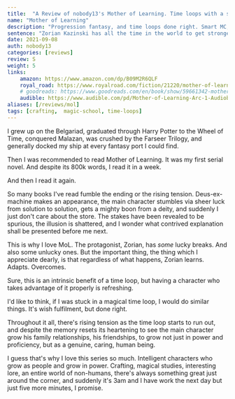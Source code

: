 ```yaml
---
title:  "A Review of nobody13's Mother of Learning. Time loops with a smart protagonist, done so very, very right."
name: "Mother of Learning"
description: "Progression fantasy, and time loops done right. Smart MC, great plot, varied magic systems. Groundhog day has nothing on this."
sentence: "Zorian Kazinski has all the time in the world to get stronger, and he plans on taking full advantage of it."
date: 2021-09-08
auth: nobody13
categories: [reviews]
review: S
weight: 5
links:
    amazon: https://www.amazon.com/dp/B09M2R6QLF
    royal_road: https://www.royalroad.com/fiction/21220/mother-of-learning
    # goodreads: https://www.goodreads.com/en/book/show/59661342-mother-of-learning-1
    audible: https://www.audible.com/pd/Mother-of-Learning-Arc-1-Audiobook/B09MXJQG1Z
aliases: [/reviews/mol]
tags: [crafting,  magic-school, time-loops]
---
```


I grew up on the Belgariad, graduated through Harry Potter to the Wheel of Time, conquered Malazan, was crushed by the Farseer Trilogy, and generally docked my ship at every fantasy port I could find. 

Then I was recommended to read Mother of Learning. It was my first serial novel. And despite its 800k words, I read it in a week.

And then I read it again.

So many books I've read fumble the ending or the rising tension. Deus-ex-machine makes an appearance, the main character stumbles via sheer luck from solution to solution, gets a mighty boon from a deity, and suddenly I just don't care about the store. The stakes have been revealed to be spurious, the illusion is shattered, and I wonder what contrived explanation shall be presented before me next. 

This is why I love MoL. The protagonist, Zorian, has *some* lucky breaks. And also some unlucky ones. But the important thing, the thing which I appreciate dearly, is that regardless of what happens, Zorian learns. Adapts. Overcomes.

Sure, this is an intrinsic benefit of a time loop, but having a character who takes advantage of it properly is refreshing.

I'd like to think, if I was stuck in a magical time loop, I would do similar things. It's wish fulfilment, but done right.

Throughout it all, there's rising tension as the time loop starts to run out, and despite the memory resets its heartening to see the main character grow his family relationships, his friendships, to grow not just in power and proficiency, but as a genuine, caring, human being.

I guess that's why I love this series so much. Intelligent characters who grow as people and grow in power. Crafting, magical studies, interesting lore, an entire world of non-humans, there's always something great just around the corner, and suddenly it's 3am and I have work the next day but just five more minutes, I promise.